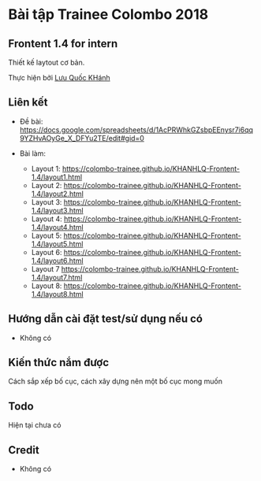 
# Bài tập Trainee Colombo 2018

## Frontent 1.4 for intern

Thiết kế laytout cơ bản.

Thực hiện bởi [Lưu Quốc KHánh](https://github.com/kpmquockhanh)

## Liên kết

- Đề bài: https://docs.google.com/spreadsheets/d/1AcPRWhkGZsbpEEnysr7i6qq9YZHvAOyGe_X_DFYu2TE/edit#gid=0

- Bài làm:
  - Layout 1: https://colombo-trainee.github.io/KHANHLQ-Frontent-1.4/layout1.html
  - Layout 2: https://colombo-trainee.github.io/KHANHLQ-Frontent-1.4/layout2.html
  - Layout 3: https://colombo-trainee.github.io/KHANHLQ-Frontent-1.4/layout3.html
  - Layout 4: https://colombo-trainee.github.io/KHANHLQ-Frontent-1.4/layout4.html
  - Layout 5: https://colombo-trainee.github.io/KHANHLQ-Frontent-1.4/layout5.html
  - Layout 6: https://colombo-trainee.github.io/KHANHLQ-Frontent-1.4/layout6.html
  - Layout 7 https://colombo-trainee.github.io/KHANHLQ-Frontent-1.4/layout7.html
  - Layout 8: https://colombo-trainee.github.io/KHANHLQ-Frontent-1.4/layout8.html
## Hướng dẫn cài đặt test/sử dụng nếu có

- Không có

## Kiến thức nắm được

Cách sắp xếp bố cục, cách xây dựng nên một bố cục mong muốn

## Todo

Hiện tại chưa có

## Credit

- Không có
